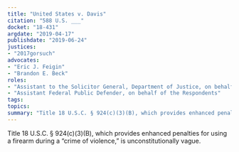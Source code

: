 ```yaml
---
title: "United States v. Davis"
citation: "588 U.S. ___"
docket: "18-431"
argdate: "2019-04-17"
publishdate: "2019-06-24"
justices:
- "2017gorsuch"
advocates:
- "Eric J. Feigin"
- "Brandon E. Beck"
roles:
- "Assistant to the Solicitor General, Department of Justice, on behalf of the Petitioner"
- "Assistant Federal Public Defender, on behalf of the Respondents"
tags:
topics:
summary: "Title 18 U.S.C. § 924(c)(3)(B), which provides enhanced penalties for using a firearm during a “crime of violence,” is unconstitutionally vague."
---
```

Title 18 U.S.C. § 924(c)(3)(B), which provides enhanced penalties for using a firearm during a “crime of violence,” is unconstitutionally vague.
